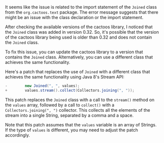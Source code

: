 It seems like the issue is related to the import statement of the `Joined` class from the `org.cactoos.text` package. The error message suggests that there might be an issue with the class declaration or the import statement.

After checking the available versions of the cactoos library, I noticed that the `Joined` class was added in version 0.32. So, it's possible that the version of the cactoos library being used is older than 0.32 and does not contain the `Joined` class.

To fix this issue, you can update the cactoos library to a version that contains the `Joined` class. Alternatively, you can use a different class that achieves the same functionality.

Here's a patch that replaces the use of `Joined` with a different class that achieves the same functionality using Java 8's Stream API:

```java
-        new Joined(", ", values);
+        values.stream().collect(Collectors.joining(", "));
```

This patch replaces the `Joined` class with a call to the `stream()` method on the `values` array, followed by a call to `collect()` with a `Collectors.joining(", ")` collector. This collects all the elements of the stream into a single String, separated by a comma and a space.

Note that this patch assumes that the `values` variable is an array of Strings. If the type of `values` is different, you may need to adjust the patch accordingly.